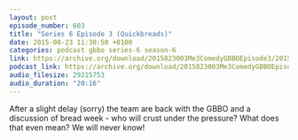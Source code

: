 ```yaml
---
layout: post
episode_number: 603
title: "Series 6 Episode 3 (Quickbreads)"
date: 2015-08-23 11:30:50 +0100
categories: podcast gbbo series-6 season-6
link: https://archive.org/download/2015823003Me3ComedyGBBOEpisode3/2015-8-23-003-Me3_Comedy--GBBO-Episode3.mp3
podcast_link: https://archive.org/download/2015823003Me3ComedyGBBOEpisode3/2015-8-23-003-Me3_Comedy--GBBO-Episode3.mp3
audio_filesize: 29215753
audio_duration: "20:16"
---
```

After a slight delay (sorry) the team are back with the GBBO and a discussion of bread week - who will crust under the pressure? What does that even mean? We will never know!
